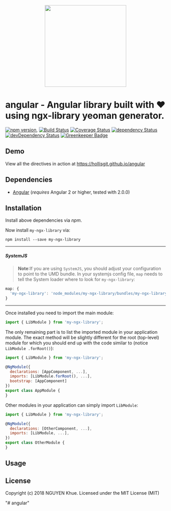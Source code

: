 <p align="center">
  <img height="256px" width="256px" style="text-align: center;" src="https://cdn.rawgit.com/hollisgit/angular/master/demo/src/assets/logo.svg">
</p>

# angular - Angular library built with ❤ using ngx-library yeoman generator.

[![npm version](https://badge.fury.io/js/angular.svg)](https://badge.fury.io/js/angular),
[![Build Status](https://travis-ci.org/hollisgit/angular.svg?branch=master)](https://travis-ci.org/hollisgit/angular)
[![Coverage Status](https://coveralls.io/repos/github/hollisgit/angular/badge.svg?branch=master)](https://coveralls.io/github/hollisgit/angular?branch=master)
[![dependency Status](https://david-dm.org/hollisgit/angular/status.svg)](https://david-dm.org/hollisgit/angular)
[![devDependency Status](https://david-dm.org/hollisgit/angular/dev-status.svg?branch=master)](https://david-dm.org/hollisgit/angular#info=devDependencies)
[![Greenkeeper Badge](https://badges.greenkeeper.io/hollisgit/angular.svg)](https://greenkeeper.io/)

## Demo

View all the directives in action at https://hollisgit.github.io/angular

## Dependencies
* [Angular](https://angular.io) (*requires* Angular 2 or higher, tested with 2.0.0)

## Installation
Install above dependencies via *npm*. 

Now install `my-ngx-library` via:
```shell
npm install --save my-ngx-library
```

---
##### SystemJS
>**Note**:If you are using `SystemJS`, you should adjust your configuration to point to the UMD bundle.
In your systemjs config file, `map` needs to tell the System loader where to look for `my-ngx-library`:
```js
map: {
  'my-ngx-library': 'node_modules/my-ngx-library/bundles/my-ngx-library.umd.js',
}
```
---

Once installed you need to import the main module:
```js
import { LibModule } from 'my-ngx-library';
```
The only remaining part is to list the imported module in your application module. The exact method will be slightly
different for the root (top-level) module for which you should end up with the code similar to (notice ` LibModule .forRoot()`):
```js
import { LibModule } from 'my-ngx-library';

@NgModule({
  declarations: [AppComponent, ...],
  imports: [LibModule.forRoot(), ...],  
  bootstrap: [AppComponent]
})
export class AppModule {
}
```

Other modules in your application can simply import ` LibModule `:

```js
import { LibModule } from 'my-ngx-library';

@NgModule({
  declarations: [OtherComponent, ...],
  imports: [LibModule, ...], 
})
export class OtherModule {
}
```

## Usage



## License

Copyright (c) 2018 NGUYEN Khue. Licensed under the MIT License (MIT)

"# angular" 
